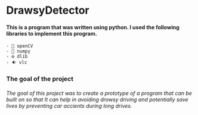 # DrawsyDetector
#### This is a program that was written using python. I used the following libraries to implement this program.
    - 💠 openCV
    - 🧊 numpy
    - ⚙️ dlib
    - 🔉 vlc
    
### The goal of the project
###### The goal of this project was to create a prototype of a program that can be built on so that It can help in avoiding drowsy driving and potentially save lives by preventing car accients during long drives.

    
    
    

      
